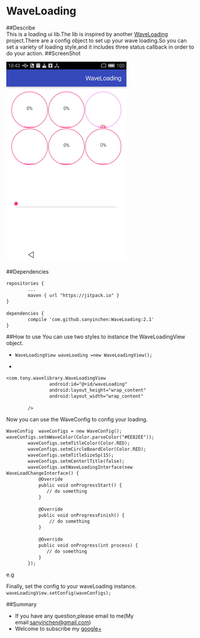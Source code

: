 # WaveLoading
##Describe  
This is a loading ui lib.The lib is inspired by another [WaveLoading](https://github.com/tangqi92/WaveLoadingView) project.There are a config object to set up your wave loading.So you can set  a variety of loading style,and it includes three status callback in order to do your action.
##ScreenShot  

![](https://github.com/sanyinchen/WaveLoading/blob/master/screenshot/scrennshot.gif)

##Dependencies  


	repositories {
			...
			maven { url "https://jitpack.io" }
	}
	
	dependencies {
	        compile 'com.github.sanyinchen:WaveLoading:2.1'
	}
	
##How to use
You can use two styles to instance the WaveLoadingView object.  

+ ```WaveLoadingView waveLoading =new WaveLoadingView();  ```

+ 

```
<com.tony.wavelibrary.WaveLoadingView
                android:id="@+id/waveLoading"
                android:layout_height="wrap_content"
                android:layout_width="wrap_content"
                
        />
```
Now you can use the WaveConfig to config your loading.  

```
WaveConfig  waveConfigs = new WaveConfig();
waveConfigs.setmWaveColor(Color.parseColor("#EE82EE"));
        waveConfigs.setmTitleColor(Color.RED);
        waveConfigs.setmCircleBoardColor(Color.RED);
        waveConfigs.setmTitleSizeSp(15);
        waveConfigs.setmCenterlTitle(false);
        waveConfigs.setWaveLoadingInterface(new WaveLoadChangeInterface() {
            @Override
            public void onProgressStart() {
               // do something
            }

            @Override
            public void onProgressFinish() {
                // do something
            }

            @Override
            public void onProgress(int process) {
               // do something
            }
        });
```
e.g

Finally, set the config to your waveLoading instance.
```waveLoadingView.setConfig(waveConfigs);```

##Summary  
* If you have any question,please email to me(My email:sanyinchen@gmail.com)
* Welcome to subscribe my [google+](https://plus.google.com/u/0/100465464266192894461)  